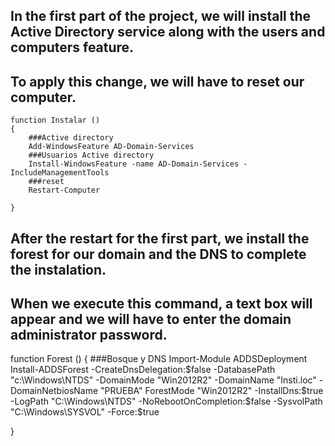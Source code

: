 ## In the first part of the project, we will install the Active Directory service along with the users and computers feature.
## To apply this change, we will have to reset our computer.

```
function Instalar ()
{
    ###Active directory
    Add-WindowsFeature AD-Domain-Services
    ###Usuarios Active directory
    Install-WindowsFeature -name AD-Domain-Services -IncludeManagementTools
    ###reset
    Restart-Computer
   
}

```

## After the restart for the first part, we install the forest for our domain and the DNS to complete the instalation.
## When we execute this command, a text box will appear and we will have to enter the domain administrator password.

function Forest ()
{
     ###Bosque y DNS
    Import-Module ADDSDeployment
    Install-ADDSForest
    -CreateDnsDelegation:$false
    -DatabasePath "c:\Windows\NTDS"
    -DomainMode "Win2012R2"
    -DomainName "Insti.loc"
    -DomainNetbiosName "PRUEBA"
     ForestMode "Win2012R2"
    -InstallDns:$true
    -LogPath "C:\Windows\NTDS"
    -NoRebootOnCompletion:$false
    -SysvolPath "C:\Windows\SYSVOL"
    -Force:$true
  
}